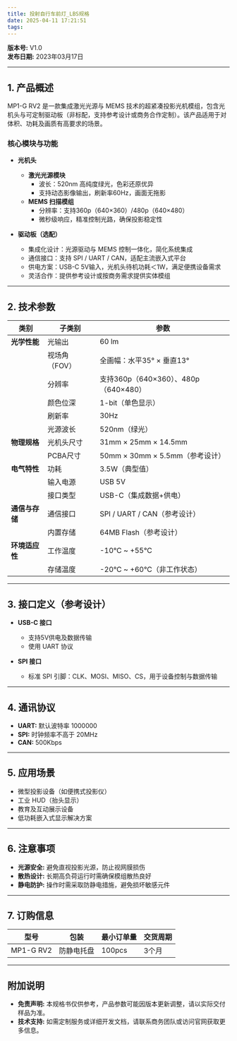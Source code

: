 ```yaml
---
title: 投射自行车前灯_LBS规格
date: 2025-04-11 17:21:51
tags:
---
```


**版本号:** V1.0  
**发布日期:** 2023年03月17日

---

## 1. 产品概述

MP1-G RV2 是一款集成激光光源与 MEMS 技术的超紧凑投影光机模组，包含光机头与可定制驱动板（非标配，支持参考设计或商务合作定制）。该产品适用于对体积、功耗及画质有高要求的场景。

### 核心模块与功能

- **光机头**
  - **激光光源模块**
    - 波长：520nm 高纯度绿光，色彩还原优异
    - 支持动态影像输出，刷新率60Hz，画面无拖影
  - **MEMS 扫描模组**
    - 分辨率：支持360p（640×360）/480p（640×480）
    - 微秒级响应，精准控制光路，确保投影稳定性

- **驱动板（选配）**
  - 集成化设计：光源驱动与 MEMS 控制一体化，简化系统集成
  - 通信接口：支持 SPI / UART / CAN，适配主流嵌入式平台
  - 供电方案：USB-C 5V输入，光机头待机功耗＜1W，满足便携设备需求
  - 灵活合作：提供参考设计或按商务需求提供实体模组

---

## 2. 技术参数

| **类别**   | **子类别**  | **参数**                                  |
|------------|-------------|-------------------------------------------|
| **光学性能**  | 光输出        | 60 lm                                     |
|            | 视场角（FOV） | 全画幅：水平35° × 垂直13°                 |
|            | 分辨率        | 支持360p（640×360）、480p（640×480）        |
|            | 颜色位深      | 1-bit（单色显示）                          |
|            | 刷新率        | 30Hz                                      |
|            | 光源波长      | 520nm（绿光）                              |
| **物理规格**  | 光机头尺寸     | 31mm × 25mm × 14.5mm                        |
|            | PCBA尺寸     | 50mm × 30mm × 5.5mm（参考设计）             |
| **电气特性**  | 功耗         | 3.5W（典型值）                             |
|            | 输入电源      | USB 5V                                    |
|            | 接口类型      | USB-C（集成数据+供电）                      |
| **通信与存储**| 通信接口      | SPI / UART / CAN（参考设计）                |
|            | 内置存储      | 64MB Flash（参考设计）                     |
| **环境适应性**| 工作温度      | -10°C ~ +55°C                             |
|            | 存储温度      | -20°C ~ +60°C（非工作状态）                |

---

## 3. 接口定义（参考设计）

- **USB-C 接口**
  - 支持5V供电及数据传输
  - 使用 UART 协议

- **SPI 接口**
  - 标准 SPI 引脚：CLK、MOSI、MISO、CS，用于设备控制与数据传输

---

## 4. 通讯协议

- **UART:** 默认波特率 1000000
- **SPI:** 时钟频率不高于 20MHz
- **CAN:** 500Kbps

---

## 5. 应用场景

- 微型投影设备（如便携式投影仪）
- 工业 HUD（抬头显示）
- 教育及互动展示设备
- 低功耗嵌入式显示解决方案

---

## 6. 注意事项

- **光源安全:** 避免直视投影光源，防止视网膜损伤
- **散热设计:** 长期高负荷运行时需确保模组散热良好
- **静电防护:** 操作时需采取防静电措施，避免损坏敏感元件

---

## 7. 订购信息

| **型号**     | **包装**         | **最小订单量** | **交货周期** |
|--------------|------------------|----------------|--------------|
| MP1-G RV2    | 防静电托盘       | 100pcs         | 3个月        |

---

## 附加说明

- **免责声明:** 本规格书仅供参考，产品参数可能因版本更新调整，请以实际交付样品为准。
- **技术支持:** 如需定制服务或详细开发文档，请联系商务团队或访问官网获取更多信息。
